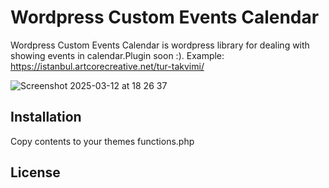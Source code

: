 # Wordpress Custom Events Calendar

Wordpress Custom Events Calendar is wordpress library for dealing with showing events in calendar.Plugin soon :).
Example:
https://istanbul.artcorecreative.net/tur-takvimi/

![Screenshot 2025-03-12 at 18 26 37](https://github.com/user-attachments/assets/f0e01003-85b3-4cd6-8f3a-ae45c639b51e)

## Installation
Copy contents to your themes functions.php


 
## License 
